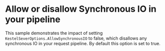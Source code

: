 # Allow or disallow Synchronous IO in your pipeline

This sample demonstrates the impact of setting `KestelSeverOptions.AllowSynchronousIO` to false, which disallows any synchronous IO in your request pipeline. By default this option is set to true.